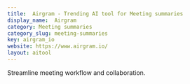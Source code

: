 ```yaml
---
title:  Airgram - Trending AI tool for Meeting summaries
display_name:  Airgram
category: Meeting summaries
category_slug: meeting-summaries
key: airgram_io
website: https://www.airgram.io/
layout: aitool
---
```


Streamline meeting workflow and collaboration.
